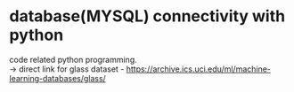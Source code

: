 # database(MYSQL) connectivity with python
code related python programming.  
-> direct link for glass dataset - https://archive.ics.uci.edu/ml/machine-learning-databases/glass/
